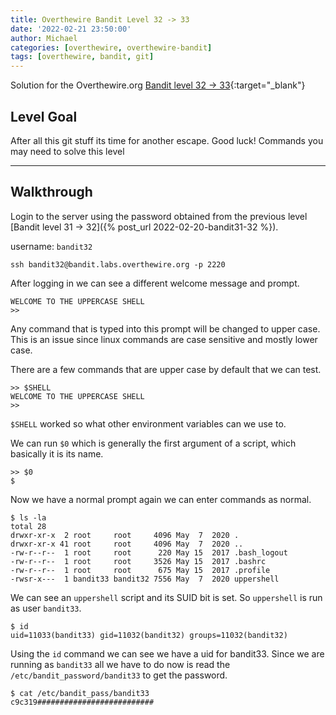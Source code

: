 ```yaml
---
title: Overthewire Bandit Level 32 -> 33
date: '2022-02-21 23:50:00'
author: Michael
categories: [overthewire, overthewire-bandit]
tags: [overthewire, bandit, git]
---
```


Solution for the Overthewire.org [Bandit level 32 -> 33](https://overthewire.org/wargames/bandit/bandit33.html){:target="\_blank"}

## Level Goal

After all this git stuff its time for another escape. Good luck!
Commands you may need to solve this level

---

## Walkthrough

Login to the server using the password obtained from the previous level [Bandit level 31 -> 32]({% post_url 2022-02-20-bandit31-32 %}). 

username: `bandit32` 

```ssh
ssh bandit32@bandit.labs.overthewire.org -p 2220
```

After logging in we can see a different welcome message and prompt.

```console
WELCOME TO THE UPPERCASE SHELL
>>
```

Any command that is typed into this prompt will be changed to upper case. This is an issue since linux commands are case sensitive and mostly lower case.

There are a few commands that are upper case by default that we can test. 

```console
>> $SHELL
WELCOME TO THE UPPERCASE SHELL
>> 
```

`$SHELL` worked so what other environment variables can we use to.

We can run `$0` which is generally the first argument of a script, which basically it is its name.

```console
>> $0
$ 
```

Now we have a normal prompt again we can enter commands as normal.

```console
$ ls -la 
total 28
drwxr-xr-x  2 root     root     4096 May  7  2020 .
drwxr-xr-x 41 root     root     4096 May  7  2020 ..
-rw-r--r--  1 root     root      220 May 15  2017 .bash_logout
-rw-r--r--  1 root     root     3526 May 15  2017 .bashrc
-rw-r--r--  1 root     root      675 May 15  2017 .profile
-rwsr-x---  1 bandit33 bandit32 7556 May  7  2020 uppershell
```

We can see an `uppershell` script and its SUID bit is set. So `uppershell` is run as user `bandit33`. 

```console
$ id
uid=11033(bandit33) gid=11032(bandit32) groups=11032(bandit32)
```

Using the `id` command we can see we have a uid for bandit33.
Since we are running as `bandit33` all we have to do now is read the `/etc/bandit_password/bandit33` to get the password.


```console
$ cat /etc/bandit_pass/bandit33
c9c319##########################
```